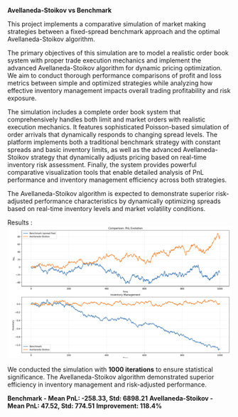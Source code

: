 **Avellaneda-Stoikov vs Benchmark**

This project implements a comparative simulation of market making strategies between a fixed-spread benchmark approach and the optimal Avellaneda-Stoikov algorithm.

The primary objectives of this simulation are to model a realistic order book system with proper trade execution mechanics and implement the advanced Avellaneda-Stoikov algorithm for dynamic pricing optimization. We aim to conduct thorough performance comparisons of profit and loss metrics between simple and optimized strategies while analyzing how effective inventory management impacts overall trading profitability and risk exposure.

The simulation includes a complete order book system that comprehensively handles both limit and market orders with realistic execution mechanics. It features sophisticated Poisson-based simulation of order arrivals that dynamically responds to changing spread levels. The platform implements both a traditional benchmark strategy with constant spreads and basic inventory limits, as well as the advanced Avellaneda-Stoikov strategy that dynamically adjusts pricing based on real-time inventory risk assessment. Finally, the system provides powerful comparative visualization tools that enable detailed analysis of PnL performance and inventory management efficiency across both strategies.

The Avellaneda-Stoikov algorithm is expected to demonstrate superior risk-adjusted performance characteristics by dynamically optimizing spreads based on real-time inventory levels and market volatility conditions. 

Results : 
![Comparison](images/Comparison_as_benchmark.png)

We conducted the simulation with **1000 iterations** to ensure statistical significance. The Avellaneda-Stoikov algorithm demonstrated superior efficiency in inventory management and risk-adjusted performance.

**Benchmark - Mean PnL: -258.33, Std: 6898.21**
**Avellaneda-Stoikov - Mean PnL: 47.52, Std: 774.51**
**Improvement: 118.4%**
